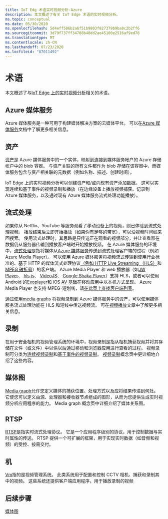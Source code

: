 ```yaml
---
title: IoT Edg 术语实时视频分析-Azure
description: 本文概述了有关 IoT Edge 术语的实时视频分析。
ms.topic: conceptual
ms.date: 05/30/2020
ms.openlocfilehash: 5d4eff506b2a6f51b9803f827379b9ba0c2b2ff6
ms.sourcegitcommit: 3d79f737ff34708b48dd2ae45100e2516af9ed78
ms.translationtype: MT
ms.contentlocale: zh-CN
ms.lasthandoff: 07/23/2020
ms.locfileid: "87011492"
---
```

# <a name="terminology"></a>术语

本文概述了与[IoT Edge 上的实时视频分析](overview.md)相关的术语。

## <a name="azure-media-services"></a>Azure 媒体服务

Azure 媒体服务是一种可用于构建媒体解决方案的云媒体平台。 可以在[Azure 媒体服务](../latest/media-services-overview.md)文档中了解更多相关信息。

## <a name="asset"></a>资产

[资产](../latest/assets-concept.md)是 Azure 媒体服务中的一个实体，映射到连接到媒体服务帐户的 Azure 存储帐户中的 blob 容器。 与资产关联的所有文件都作为 blob 存储在该容器中，而媒体服务包含与资产相关联的元数据（例如名称、描述、创建时间）。

IoT Edge 上的实时视频分析可以创建资产和/或向现有资产添加数据。 这可以实现连续和基于事件的视频录制和播放（在边缘设备上播放视频捕获、记录到 Azure 媒体服务，以及通过现有 Azure 媒体服务流式处理功能播放）。

## <a name="streaming"></a>流式处理

如果你从 Netflix、YouTube 等服务观看了移动设备上的视频，则已体验到流式处理视频。 播放结束后立即开始播放（如果你有足够的带宽），可以沿视频时间线来回搜索。 使用流式处理时，其思路是只传送正在观看的视频部分，并让查看器在数据仍从服务器传输到播放客户端时开始播放视频。 在 Azure 媒体服务的环境中，[流式处理](https://en.wikipedia.org/wiki/Streaming_media)是指将媒体从[Azure 媒体服务](../azure-media-player/azure-media-player-overview.md)传送到流式处理客户端的过程（例如 Azure Media Player）。 可以使用 Azure 媒体服务将视频流式传输到使用行业标准的、基于 HTTP 的媒体流式处理协议[（例如 HTTP Live Streaming （HLS）](https://developer.apple.com/streaming/)和[MPEG 破折号](https://dashif.org/about/)）的客户端。 Azure Media Player 和 web 播放器（如[JW Player](https://www.jwplayer.com/)、 [hls.js](https://github.com/video-dev/hls.js/)、 [VideoJS](https://videojs.com/)、 [Google Shaka Player](https://github.com/google/shaka-player)）支持 HLS，或者可以使用 Android 的[Exoplayer](https://github.com/google/ExoPlayer)和 iOS [AV 基础](https://developer.apple.com/av-foundation/)在移动应用中以本机方式呈现。 Azure Media Player 也支持 MPEG-短划线，请[在此页上查找客户端列表](https://dashif.org/clients/)。 

通过使用[media graph](#media-graph)s 将视频录制到 Azure 媒体服务中的资产，可以使用媒体服务流式处理功能在 HLS 和短线中传送视频流。 可在[视频播放](video-playback-concept.md)文章中了解更多相关信息。

## <a name="recording"></a>录制

在用于安全相机的视频管理系统的环境中，视频录制是指从相机捕获视频并将其存储在文件（或文件）中以供以后通过移动和浏览器应用进行查看的过程。 视频录制可分类为[连续视频录制](continuous-video-recording-concept.md)和[基于事件的视频录制](event-based-video-recording-concept.md)。 [视频录制](video-recording-concept.md)概念页中更详细地介绍了这些内容。

## <a name="media-graph"></a>媒体图

[Media graph](media-graph-concept.md)允许您定义媒体的捕获位置、处理方式以及应将结果传递到何处。 它使您可以定义由源、处理器和接收器节点组成的图形，从而为您提供生成实时视频分析应用程序的能力。 Media graph 概念页中详细介绍了媒体关系图。

## <a name="rtsp"></a>RTSP

[RTSP](https://tools.ietf.org/html/rfc2326)是指实时流式处理协议。 它是一个应用程序级别的协议，用于控制数据与实时属性的传送。 RTSP 提供一个可扩展的框架，用于实现实时数据（如音频和视频）的受控、按需交付。 

## <a name="vms"></a>机

[Vm](https://en.wikipedia.org/wiki/Video_management_system)指的是视频管理系统。 此类系统用于配置和控制 CCTV 相机、捕获和录制其中的视频。 这些系统还提供客户端应用程序，用于播放录制的视频

## <a name="next-steps"></a>后续步骤

[媒体图](media-graph-concept.md)

